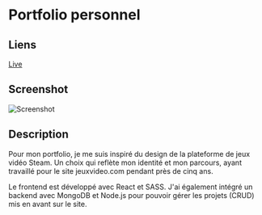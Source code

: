 # Portfolio personnel 

## Liens

[Live](https://clementbartholome.fr/)

## Screenshot

![Screenshot](https://storage.googleapis.com/github-clementbartholome/project_grimoire.png)

## Description

Pour mon portfolio, je me suis inspiré du design de la plateforme de jeux vidéo Steam. Un choix qui reflète mon identité et mon parcours, 
ayant travaillé pour le site jeuxvideo.com pendant près de cinq ans. 

Le frontend est développé avec React et SASS. J'ai également intégré un backend avec MongoDB et Node.js pour pouvoir gérer les projets (CRUD) mis en avant sur le site. 
